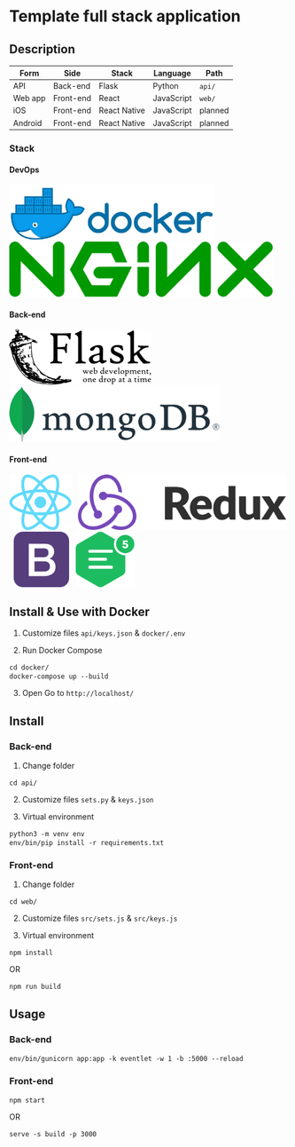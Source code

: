 # Template full stack application
## Description
Form | Side | Stack | Language | Path
---|---|---|---|---
API | Back-end | Flask | Python | ``` api/ ```
Web app | Front-end | React | JavaScript | ``` web/ ```
iOS | Front-end | React Native | JavaScript | planned
Android | Front-end | React Native | JavaScript | planned

### Stack
#### DevOps
<img src="re/img/docker.png" alt="Docker" height="100" /> &nbsp; <img src="re/img/nginx.png" alt="NGINX" height="100" />

#### Back-end
<img src="re/img/flask.png" alt="Flask" height="100" /> &nbsp; <img src="re/img/mongodb.png" alt="MongoDB" height="100" />

#### Front-end
<img src="re/img/reactjs.png" alt="ReactJS" height="100" /> &nbsp; <img src="re/img/redux.png" alt="Redux" height="100" /> &nbsp; <img src="re/img/bootstrap.png" alt="Bootstrap 4" height="100" /> &nbsp; <img src="re/img/ckeditor.png" alt="CKEditor 5" height="100" />

## Install & Use with Docker
1. Customize files ``` api/keys.json ``` & ``` docker/.env ```

2. Run Docker Compose
```
cd docker/
docker-compose up --build
```

3. Open
Go to ``` http://localhost/ ```

## Install
### Back-end
1. Change folder
```
cd api/
```

2. Customize files ``` sets.py ``` & ``` keys.json ```

3. Virtual environment
```
python3 -m venv env
env/bin/pip install -r requirements.txt
```

### Front-end
1. Change folder
```
cd web/
```

2. Customize files ``` src/sets.js ``` & ``` src/keys.js ```

3. Virtual environment
```
npm install
```

OR

```
npm run build
```

## Usage
### Back-end
```
env/bin/gunicorn app:app -k eventlet -w 1 -b :5000 --reload
```

### Front-end
```
npm start
```

OR

```
serve -s build -p 3000
```